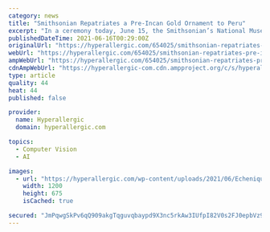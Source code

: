 ```yaml
---
category: news
title: "Smithsonian Repatriates a Pre-Incan Gold Ornament to Peru"
excerpt: "In a ceremony today, June 15, the Smithsonian’s National Museum of the American Indian returned a pre-Incan gold ornament from its collection to Peru’s government. The repatriated item, an “Echenique Disc,"
publishedDateTime: 2021-06-16T00:29:00Z
originalUrl: "https://hyperallergic.com/654025/smithsonian-repatriates-pre-incan-gold-ornament-to-peru/"
webUrl: "https://hyperallergic.com/654025/smithsonian-repatriates-pre-incan-gold-ornament-to-peru/"
ampWebUrl: "https://hyperallergic.com/654025/smithsonian-repatriates-pre-incan-gold-ornament-to-peru/"
cdnAmpWebUrl: "https://hyperallergic-com.cdn.ampproject.org/c/s/hyperallergic.com/654025/smithsonian-repatriates-pre-incan-gold-ornament-to-peru/"
type: article
quality: 44
heat: 44
published: false

provider:
  name: Hyperallergic
  domain: hyperallergic.com

topics:
  - Computer Vision
  - AI

images:
  - url: "https://hyperallergic.com/wp-content/uploads/2021/06/Echenique-Disc-Peru-repatriation-social.jpg"
    width: 1200
    height: 675
    isCached: true

secured: "JmPqwgSkPv6qQ909akgTqguvqbaypd9X3nc5rkAw3IUfpI82V0s2FJ0epbVz9OV0H9NiOiELNdRQNKQK+Ht+kloGdmnPCtn6hpo8jX5u6DZl5V+bj+I37qRMgQUO7f1PRv7UroD9FtRJfU3jr2dzT6azR56aZ9JzaSuM5HVKmyqwi0MZ6rfy4iU4vt5amGj6JHjArWTVUmOVp6lfTyXawQ5lUWyYt0albKG9Xv5QYakxLT+q+pFnYwiWuXYNrRAs3euHI00SqHZLhtzWW2/OO+ICk9EkPARNlVO/C0IV7MM5ASKdxQ6gLJct6S3S6o1HeDob3XTwT8RmL6nxP+rm2wIALTBea0duIkiIaJweQ0A=;KH68M53KQUgtvspMIxmDJQ=="
---
```


